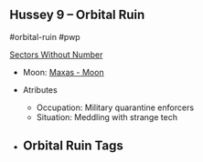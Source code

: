 ## Hussey 9 &ndash; Orbital Ruin

#orbital-ruin #pwp

[Sectors Without Number](https://sectorswithoutnumber.com/sector/bfDcBzTtgpeyLUfwzjio/orbitalRuin/csdXnncnblYQDGx5GF7l)

- Moon: [Maxas - Moon](../../../Gaming/StarsWithoutNumber/PiratesWithoutPlunder/Maxas%20-%20Moon.md)

- Atributes
	- Occupation: Military quarantine enforcers
	- Situation: Meddling with strange tech

- Orbital Ruin Tags
	- 
